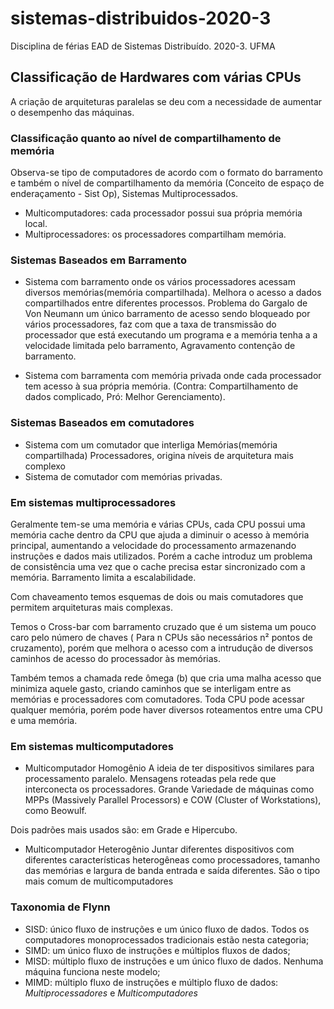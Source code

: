 # sistemas-distribuidos-2020-3
Disciplina de férias EAD de Sistemas Distribuído. 2020-3. UFMA
## Classificação de Hardwares com várias CPUs

A criação de arquiteturas paralelas se deu com a necessidade de aumentar o desempenho das máquinas.

### Classificação quanto ao nível de compartilhamento de memória

Observa-se tipo de computadores de acordo com o formato do barramento e também o nível de 
compartilhamento da memória (Conceito de espaço de enderaçamento - Sist Op), Sistemas Multiprocessados.

* Multicomputadores: cada processador possui sua própria memória local.
* Multiprocessadores: os processadores compartilham memória.

### Sistemas Baseados em Barramento
* Sistema com barramento onde os vários processadores acessam diversos memórias(memória compartilhada).
Melhora o acesso a dados compartilhados entre diferentes processos. Problema do Gargalo de Von Neumann
um único barramento de acesso sendo bloqueado por vários processadores, faz com que a taxa de 
transmissão do processador que está executando um programa e a 
memória tenha a a velocidade limitada pelo barramento, Agravamento contenção de barramento.

* Sistema com barramenta com memória privada onde cada processador tem acesso à sua própria
memória. (Contra: Compartilhamento de dados complicado, Pró: Melhor Gerenciamento).

### Sistemas Baseados em comutadores
* Sistema com um comutador que interliga
Memórias(memória compartilhada) Processadores, origina níveis de arquitetura mais complexo
* Sistema de comutador com memórias privadas.

### Em sistemas multiprocessadores
Geralmente tem-se uma memória e várias CPUs, cada CPU possui uma memória cache dentro da CPU
que ajuda a diminuir o acesso à memória principal, aumentando a velocidade do processamento
armazenando instruções e dados mais utilizados. Porém a cache introduz um problema de consistência
uma vez que o cache precisa estar sincronizado com a memória. Barramento limita a escalabilidade.

Com chaveamento temos esquemas de dois ou mais comutadores que permitem arquiteturas mais complexas.

Temos o Cross-bar com barramento cruzado que é um sistema um pouco caro pelo número de chaves
( Para n CPUs são necessários n² pontos de cruzamento), porém que melhora o acesso com a intrudução
de diversos caminhos de acesso do processador às memórias.

Também temos a chamada rede ômega (b) que cria uma malha acesso que minimiza aquele gasto, criando
caminhos que se interligam entre as memórias e processadores com comutadores. Toda CPU pode acessar
qualquer memória, porém pode haver diversos roteamentos entre uma CPU e uma memória.

### Em sistemas multicomputadores
* Multicomputador Homogênio
A ideia de ter dispositivos similares para processamento paralelo. Mensagens roteadas pela rede que
interconecta os processadores. Grande Variedade de máquinas como MPPs (Massively Parallel Processors)
e COW (Cluster of Workstations), como Beowulf.

Dois padrões mais usados são: em Grade e Hipercubo.

* Multicomputador Heterogênio
Juntar diferentes dispositivos com diferentes características heterogêneas como processadores,
tamanho das memórias e largura de banda entrada e saída diferentes. São o tipo mais comum de
multicomputadores
### Taxonomia de Flynn
* SISD: único fluxo de instruções e um único fluxo de dados. Todos os
computadores monoprocessados tradicionais estão nesta categoria;
* SIMD: um único fluxo de instruções e múltiplos fluxos de dados;
* MISD: múltiplo fluxo de instruções e um único fluxo de dados. Nenhuma máquina funciona 
neste modelo;
* MIMD: múltiplo fluxo de instruções e múltiplo fluxo de dados: _Multiprocessadores_ e
_Multicomputadores_
